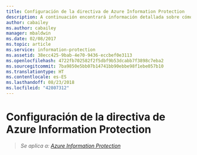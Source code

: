 ```yaml
---
title: Configuración de la directiva de Azure Information Protection
description: A continuación encontrará información detallada sobre cómo configurar y publicar la directiva de Azure Information Protection.
author: cabailey
ms.author: cabailey
manager: mbaldwin
ms.date: 02/08/2017
ms.topic: article
ms.service: information-protection
ms.assetid: 38ecc425-9bab-4e70-9436-eccbef0e3113
ms.openlocfilehash: 4722fb702582f2f5dbf9b53dcabb7f3898c7eba2
ms.sourcegitcommit: 7ba9850e5bb07b14741bb90ebbe98f1ebe057b10
ms.translationtype: HT
ms.contentlocale: es-ES
ms.lasthandoff: 08/23/2018
ms.locfileid: "42807312"
---
```

# <a name="configuring-the-azure-information-protection-policy"></a>Configuración de la directiva de Azure Information Protection 

>*Se aplica a: [Azure Information Protection](https://azure.microsoft.com/pricing/details/information-protection)*

